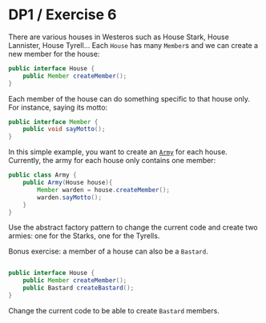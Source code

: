 # DP1 / Exercise 6
There are various houses in Westeros such as House Stark, House Lannister, House Tyrell... Each `House` has many `Member`s and we can create a new member for the house:

```java
public interface House {
    public Member createMember();
}
```

Each member of the house can do something specific to that house only. For instance, saying its motto:

```java
public interface Member {
    public void sayMotto();
}
```

In this simple example, you want to create an [`Army`](Army.java) for each house. Currently, the army for each house only contains one member:

```java
public class Army {
    public Army(House house){
        Member warden = house.createMember();
        warden.sayMotto();
    }
}
```

Use the abstract factory pattern to change the current code and create two armies: one for the Starks, one for the Tyrells. 

Bonus exercise: a member of a house can also be a `Bastard`. 
```java

public interface House {
    public Member createMember();
    public Bastard createBastard();
}
```
Change the current code to be able to create `Bastard` members. 
